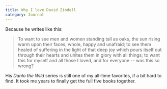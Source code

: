 ```yaml
---
title: Why I love David Zindell
category: Journal
---
```


Because he writes like this:

> To want to see men and women standing tall as oaks, the sun rising warm upon their faces, whole, happy and unafraid; to see them healed of suffering in the light of that deep joy which pours itself out through their hearts and unites them in glory with all things; to want this for myself and all those I loved, and for everyone -- was this so wrong?

His *Danlo the Wild* series is still one of my all-time favorites, if a bit hard to find.  It took me years to finally get the full five books together.



